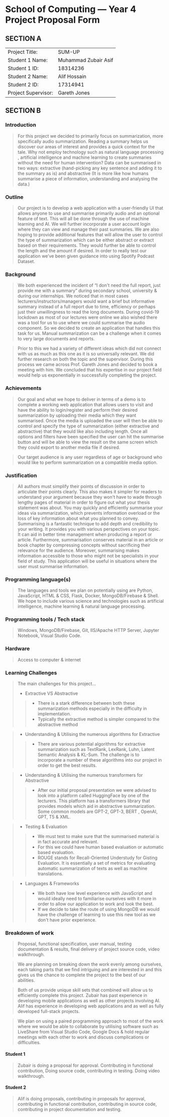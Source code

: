 # School of Computing &mdash; Year 4 Project Proposal Form


## SECTION A

|                     |                       |
|---------------------|-----------------------|
|Project Title:       | SUM-UP                |
|Student 1 Name:      | Muhammad Zubair Asif  |
|Student 1 ID:        | 18314236              |
|Student 2 Name:      | Alif Hossain          |
|Student 2 ID:        | 17314941              |
|Project Supervisor:  | Gareth Jones          |



## SECTION B


### Introduction

> For this project we decided to primarily focus on summarization, more specifically audio summarization. Reading a summary helps us discover our areas of interest and provides a quick context for the tale. Why not employ technology such as natural language processing , artificial intelligence and machine learning to create summaries without the need for human intervention? Data can be summarised in two ways: extractive (hand-picking any key sentence and adding it to the summary as is) and abstractive (It is more like how humans summarise a piece of information, understanding and analysing the data.)

### Outline

> Our project is to develop a web application with a user-friendly UI that allows anyone to use and summarise primarily audio and an optional feature of text. This will all be done through the use of machine learning and AI. We will further incorporate a user account login where they can view and manage their past summaries. We are also hoping to provide additional features that will allow the user to control the type of summarization which can be either abstract or extract based on their requirements. They would further be able to control the length and the amount if desired. In order to really test our application we’ve been given guidance into using Spotify Podcast Dataset.


### Background

> We both experienced the incident of “I don't need the full report, just provide me with a summary” during secondary school, university & during our internships. We noticed that in most cases lecturers/instructors/managers would want a brief but informative summary instead of a full report due to time, efficiency or perhaps just their unwillingness to read the long documents. During covid-19 lockdown as most of our lectures were online we also wished there was a tool for us to use where we could summarise the audio component. So we decided to create an application that handles this task for us. Manual summarization can be a challenge when it comes to very large documents and reports. 

> Prior to this we had a variety of different ideas which did not connect with us as much as this one as it is so universally relevant. We did further research on both the topic and the supervisor. During this process we came across Prof. Gareth Jones and decided to book a meeting with him. We concluded that his expertise in our project field would help us exponentially in successfully completing the project. 



### Achievements

> Our goal and what we hope to deliver in terms of a demo is to complete a working web application that allows users to visit and have the ability to login/register and perform their desired summarization by uploading their media which they want summarised. Once the media is uploaded the user will then be able to control and specify the type of summarization (either extractive and abstractive) that they would like also including length. Once all options and filters have been specified the user can hit the summarise button and will be able to view the result on the same screen which they could export to another media file if desired.

> Our target audience is any user regardless of age or background who would like to perform summarization on a compatible media option.



### Justification

> All authors must simplify their points of discussion in order to articulate their points clearly.
This also makes it simpler for readers to understand your argument because they won't have to wade through lengthy pages of material in order to figure out what your thesis statement was about. You may quickly and efficiently summarise your ideas via summarization, which prevents information overload or the loss of key information about what you planned to convey. Summarising is a fantastic technique to add depth and credibility to your writing. It provides you with various perspectives on your topic. It can aid in better time management when producing a report or article. Furthermore, summarisation conserves material in an article or book chapter by compressing concepts without sacrificing their relevance for the audience. Moreover, summarising makes information accessible to those who might not be specialists in your field of study. This application will be useful in situations where the user must summarise information.



### Programming language(s)

> The languages and tools we plan on potentially using are Python, JavaScript, HTML & CSS, Flask, Docker, MongoDB/Firebase & Shell. We hope to include various science and technologies such as artificial intelligence, machine learning & natural language processing.


### Programming tools / Tech stack

> Windows, MongoDB/Firebase, Git, IIS/Apache HTTP Server, Jupyter Notebook, Visual Studio Code.

### Hardware

> Access to computer & internet

### Learning Challenges

> The main challenges for this project…
> * Extractive VS Abstractive
>> * There is a stark difference between both these summarization methods especially in the difficulty in implementation.
>> * Typically the extractive method is simpler compared to the abstractive method

> * Understanding & Utilising the numerous algorithms for Extractive 
>> * There are various potential algorithms for extractive summarization such as TextRank, LexRank, Luhn, Latent Semantic Analysis & KL-Sum. The challenge is to incorporate a number of these algorithms into our project in order to get the best results.

> * Understanding & Utilising the numerous transformers for Abstractive
>> * After our initial proposal presentation we were advised to look into a platform called HuggingFace by one of the lecturers. This platform has a transformers library that provides models which aid in abstractive summarization. Some common models are GPT-2, GPT-3, BERT , OpenAI, GPT, T5 & XML.

> * Testing & Evaluation
>> * We must test to make sure that the summarised material is in fact accurate and relevant.
>> * For this we could have human based evaluation or automatic based evaluation.
>> * ROUGE stands for Recall-Oriented Understudy for Gisting Evaluation. It is essentially a set of metrics for evaluating automatic summarization of texts as well as machine translations.

> * Languages & Frameworks
>> * We both have low level experience with JavaScript and would ideally need to familiarise ourselves with it more in order to allow our application to work and look the best.
>> * If we decide to take the route of using MongoDB we would have the challenge of learning to use this new tool as we don't have prior experience.

### Breakdown of work

> Proposal,  functional specification, user manual, testing documentation & results, final delivery of project source code, video walkthrough.

> We are planning on breaking down the work evenly among ourselves, each taking parts that we find intriguing and are interested in and this gives us the chance to complete the project to the best of our abilities. 

> Both of us provide unique skill sets that combined will allow us to efficiently complete this project. Zubair has past experience in developing mobile applications as well as other projects involving AI. Alif has experience in developing web applications and as well as fully developed full-stack projects.

> We plan on using a paired programming approach to most of the work where we would be able to collaborate by utilising software such as LiveShare from Visual Studio Code, Google Docs & hold regular meetings with each other to work and discuss complications or difficulties.



#### Student 1

> Zubair is doing a proposal for approval. Contributing in functional contribution, Doing source code, contributing in testing. Doing video walkthrough.

#### Student 2

> Alif is doing proposals, contributing in proposals for approval, contributing in functional contribution, contributing in source code, contributing in project documentation and testing.

